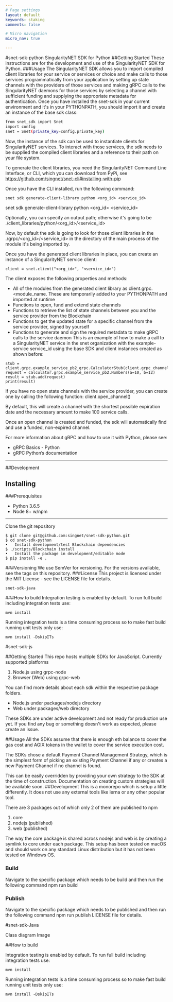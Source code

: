 ```yaml
---
# Page settings
layout: default
keywords: staking
comments: false

# Micro navigation
micro_nav: true

---
```

#snet-sdk-python
SingularityNET SDK for Python
##Getting Started
These instructions are for the development and use of the SingularityNET SDK for Python.
###Usage
The SingularityNET SDK allows you to import compiled client libraries for your service or services or choice and make calls to those services programmatically from your application by setting up state channels with the providers of those services and making gRPC calls to the SingularityNET daemons for those services by selecting a channel with sufficient funding and supplying the appropriate metadata for authentication.
Once you have installed the snet-sdk in your current environment and it's in your PYTHONPATH, you should import it and create an instance of the base sdk class:
```bash
from snet_sdk import Snet
import config
snet = Snet(private_key=config.private_key)
```

Now, the instance of the sdk can be used to instantiate clients for SingularityNET services. To interact with those services, the sdk needs to be supplied the compiled client libraries and a reference to their path on your file system.

To generate the client libraries, you need the SingularityNET Command Line Interface, or CLI, which you can download from PyPi, see https://github.com/singnet/snet-cli#installing-with-pip

Once you have the CLI installed, run the following command:
```
snet sdk generate-client-library python <org_id> <service_id>
```
snet sdk generate-client-library python <org_id> <service_id>

Optionally, you can specify an output path; otherwise it's going to be ./client_libraries/python/<org_id>/<service_id>

Now, by default the sdk is going to look for those client libraries in the ./grpc/<org_id>/<service_id> in the directory of the main process of the module it's being imported by.

Once you have the generated client libraries in place, you can create an instance of a SingularityNET service client:

```
client = snet.client("<org_id>", "<service_id>")
```

The client exposes the following properties and methods:
- All of the modules from the generated client library as client.grpc.<module_name. These are temporarily added to your PYTHONPATH and imported at runtime
- Functions to open, fund and extend state channels
- Functions to retrieve the list of state channels between you and the service provider from the Blockchain
- Functions to get the updated state for a specific channel from the service provider, signed by yourself
- Functions to generate and sign the required metadata to make gRPC calls to the service daemon
This is an example of how to make a call to a SingularityNET service in the snet organization with the example-service service_id using the base SDK and client instances created as shown before:
```
stub = client.grpc.example_service_pb2_grpc.CalculatorStub(client.grpc_channel)
request = calculator.grpc.example_service_pb2.Numbers(a=10, b=12)
result = stub.add(request)
print(result)
```

If you have no open state channels with the service provider, you can create one by calling the following function:
client.open_channel()

By default, this will create a channel with the shortest possible expiration date and the necessary amount to make 100 service calls.

Once an open channel is created and funded, the sdk will automatically find and use a funded, non-expired channel.

For more information about gRPC and how to use it with Python, please see:
- gRPC Basics - Python
- gRPC Python’s documentation
________________________________________
##Development
## Installing
###Prerequisites
- Python 3.6.5
- Node 8+ w/npm
________________________________________
Clone the git repository

```
$ git clone git@github.com:singnet/snet-sdk-python.git
$ cd snet-sdk-python
•	Install development/test Blockchain dependencies
$ ./scripts/Blockchain install
•	Install the package in development/editable mode
$ pip install -e .
```
###Versioning
We use SemVer for versioning. For the versions available, see the tags on this repository.
###License
This project is licensed under the MIT License - see the LICENSE file for details.
```
snet-sdk-java
```

###How to build
Integration testing is enabled by default. To run full build including integration tests use:
```
mvn install
```

Running integration tests is a time consuming process so to make fast build running unit tests only use:
```
mvn install -DskipITs
```

#snet-sdk-js

##Getting Started
This repo hosts multiple SDKs for JavaScript. Currently supported platforms
1.	Node.js using grpc-node
2.	Browser (Web) using grpc-web
    
You can find more details about each sdk within the respective package folders.

- Node.js under packages/nodejs directory
- Web under packages/web directory

These SDKs are under active development and not ready for production use yet. If you find any bug or something doesn't work as expected, please create an issue.

##Usage
All the SDKs assume that there is enough eth balance to cover the gas cost and AGIX tokens in the wallet to cover the service execution cost.

The SDKs chose a default Payment Channel Management Strategy,  which is the simplest form of picking an existing Payment Channel if any or creates a new Payment Channel if no channel is found. 

This can be easily overridden by providing your own strategy to the SDK at the time of construction. Documentation on creating custom strategies will be available soon.
##Development
This is a monorepo which is setup a little differently. It does not use any external tools like lerna or any other popular tool.

There are 3 packages out of which only 2 of them are published to npm
1.	core
2.	nodejs (published)
3.	web (published)

The way the core package is shared across nodejs and web is by creating a symlink to core under each package. This setup has been tested on macOS and should work on any standard Linux distribution but it has not been tested on Windows OS.
###	Build
Navigate to the specific package which needs to be build and then run the following command
npm run build
###	Publish
Navigate to the specific package which needs to be published and then run the following command
npm run publish
LICENSE file for details.

#snet-sdk-Java

Class diagram Image <Needed>

##How to build

Integration testing is enabled by default. To run full build including integration tests use:

```
mvn install
```

Running integration tests is a time consuming process so to make fast build running unit tests only use:

```
mvn install -DskipITs
```
